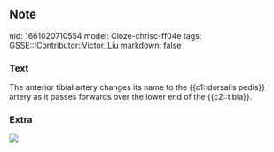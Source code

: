 ## Note
nid: 1661020710554
model: Cloze-chrisc-ff04e
tags: GSSE::!Contributor::Victor_Liu
markdown: false

### Text
The anterior tibial artery changes its name to the {{c1::dorsalis pedis}} artery as it passes forwards over the lower end of the {{c2::tibia}}.

### Extra
<img src="paste-6cd19b091f0679498c84e14a917711b600e62198.jpg">
